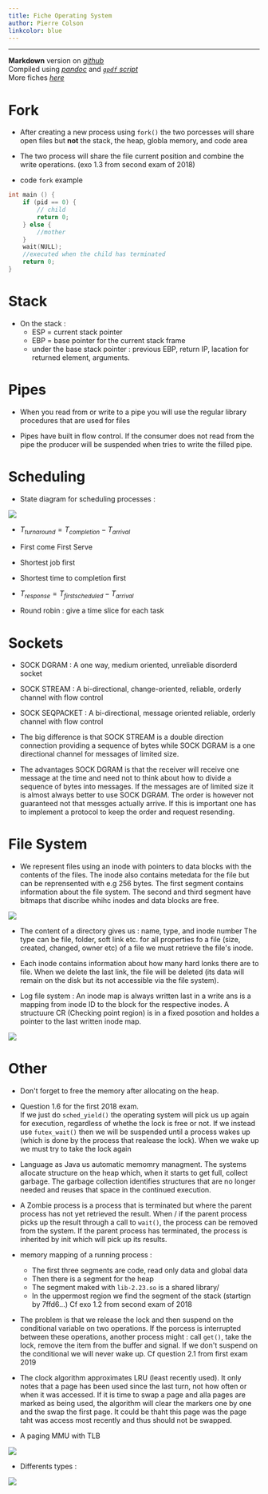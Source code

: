 ```yaml
---
title: Fiche Operating System
author: Pierre Colson
linkcolor: blue
---
```


---

**Markdown** version on
[*github*](https://raw.githubusercontent.com/caillouc/Fiche_EPFL/main/Operating_System/Operating_System.md)  
Compiled using [*pandoc*](https://pandoc.org/) and [*`gpdf` script*](https://github.com/caillouc/dotfile/blob/linux/gpdf.sh)  
More fiches [*here*](https://github.com/caillouc/Fiche_EPFL)  

# Fork

* After creating a new process using `fork()` the two porcesses will share open files but **not** the stack, the heap, globla memory, and code area

* The two process will share the file current position and combine the write operations. (exo 1.3 from second exam of 2018)

* code `fork` example

```C
int main () {
	if (pid == 0) {
		// child
		return 0;
	} else {
		//mother 
	}
	wait(NULL);
	//executed when the child has terminated
	return 0;
}
```

# Stack

* On the stack :
  * ESP = current stack pointer
  * EBP = base pointer for the current stack frame
  * under the base stack pointer : previous EBP, return IP, lacation for returned element, arguments.

# Pipes

* When you read from or write to a pipe you will use the regular library procedures that are used for files

* Pipes have built in flow control. If the consumer does not read from the pipe the producer will be suspended when tries to write the filled pipe.

# Scheduling

* State diagram for scheduling processes :

![](scheduling_schema.png)

* $T_{turnaround} = T_{completion} - T_{arrival}$

* First come First Serve

* Shortest job first

* Shortest time to completion first

* $T_{response} = T_{first scheduled} - T_{arrival}$

* Round robin : give a time slice for each task

# Sockets

* SOCK DGRAM : A one way, medium oriented, unreliable disorderd socket

* SOCK STREAM : A bi-directional, change-oriented, reliable, orderly channel with flow control

* SOCK SEQPACKET : A bi-directional, message oriented reliable, orderly channel with flow control

* The big difference is that SOCK STREAM is a double direction connection providing a sequence of bytes while SOCK DGRAM is a one directional channel for messages of limited size.

* The advantages SOCK DGRAM is that the receiver will receive one message at the time and need not to think about how to divide a sequence of bytes into messages.
If the messages are of limited size it is almost always better to use SOCK DGRAM.
The order is however not guaranteed not that messges actually arrive.
If this is important one has to implement a protocol to keep the order and request resending.

# File System

* We represent files using an inode with pointers to data blocks with the contents of the files.
The inode also contains metedata for the file but can be reprensented with e.g 256 bytes.
The first segment contains information about the file system.
The second and third segment have bitmaps that discribe whihc inodes and data blocks are free.

![](filesystem_schema.png)

* The content of a directory gives us : name, type, and inode number
The type can be file, folder, soft link etc.
for all properties fo a file (size, created, changed, owner etc) of a file we must retrieve the file's inode.

* Each inode contains information about how many hard lonks there are to file. When we delete the last link, the file will be deleted (its data will remain on the disk but its not accessible via the file system).

* Log file system : An inode map is always written last in a write ans is a mapping from inode ID to the block for the respective inodes.
A structuure CR (Checking point region) is in a fixed posotion and holdes a pointer to the last written inode map.

![](logfilesystem_schema.png)

# Other

* Don't forget to free the memory after allocating on the heap.

* Question 1.6 for the first 2018 exam.  
If we just do `sched_yield()` the operating system will pick us up again for execution, regardless of whethe the lock is free or not.
If we instead use `futex_wait()` then we will be suspended until a process wakes up (which is done by the process that realease the lock).
When we wake up we must try to take the lock again

* Language as Java us automatic memomry managment. The systems allocate structure on the heap which, when it starts to get full, collect garbage.
The garbage collection identifies structures that are no longer needed and reuses that space in the continued execution.

* A Zombie process is a process that is terminated but where the parent process has not yet retrieved the result.
When / if the parent process picks up the result through a call to `wait()`, the process can be removed from the system.
If the parent process has terminated, the process is inherited by init which will pick up its results.

* memory mapping of a running process :
  * The first three segments are code, read only data and global data
  * Then there is a segment for the heap
  * The segment maked with `lib-2.23.so` is a shared library/
  * In the uppermost region we find the segment of the stack (startign by 7ffd6...)
Cf exo 1.2 from second exam of 2018

* The problem is that we release the lock and then suspend on the conditional variable on two operations.
If the porcess is interrupted between these operations, another process might : call `get()`, take the lock, remove the item from the buffer and signal.
If we don't suspend on the conditional we will never wake up.
Cf question 2.1 from first exam 2019

* The clock algorithm approximates LRU (least recently used).
It only notes that a page has been used since the last turn, not how often or when it was accessed.
If it is time to swap a page and alla pages are marked as being used, the algorithm will clear the markers one by one and the swap the first page.
It could be thaht this page was the page taht was access most recently and thus should not be swapped.

* A paging MMU with TLB

![](MMU_TLB.png)

* Differents types :

![](types.png)
